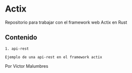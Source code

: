 # Actix

Repositorio para trabajar con el framework web Actix en Rust


## Contenido

	1. api-rest 

	Ejemplo de una api-rest en el framework actix


Por Víctor Malumbres